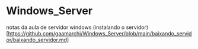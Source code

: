 # Windows_Server
notas da aula de servidor windows
(instalando o servidor)[https://github.com/gaamarchi/Windows_Server/blob/main/baixando_servidor/baixando_servidor.md]
